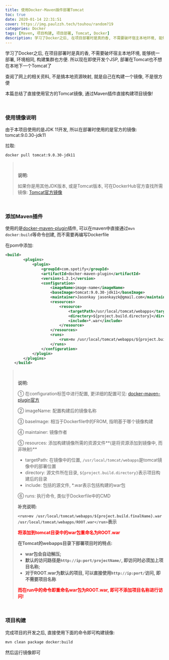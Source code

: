 ```yaml
---
title: 使用Docker-Maven插件部署Tomcat
toc: true
date: 2020-01-14 22:31:51
cover: https://img.paulzzh.tech/touhou/random?19
categories: Docker
tags: [Maven, 项目构建, 项目部署, Tomcat, Docker]
description: 学习了Docker之后, 在项目部署时是真的香, 不需要破坏宿主本地环境, 能够统一部署, 环境相同, 构建集群也方便. 所以现在即使开发个JSP, 部署在Tomcat也不想在本地下一个Tomcat了
---
```


学习了Docker之后, 在项目部署时是真的香, 不需要破坏宿主本地环境, 能够统一部署, 环境相同, 构建集群也方便. 所以现在即使开发个JSP, 部署在Tomcat也不想在本地下一个Tomcat了

查阅了网上的相关资料, 不是搞本地资源映射, 就是自己在构建一个镜像, 不是很方便

本篇总结了直接使用官方的Tomcat镜像, 通过Maven插件直接构建项目镜像!

<br/>

<!--more-->

### 使用镜像说明

由于本项目使用的是JDK 11开发, 所以在部署时使用的是官方的镜像: tomcat:9.0.30-jdk11

拉取:

```bash
docker pull tomcat:9.0.30-jdk11
```

><br/>
>
>**说明:**
>
>如果你是用其他JDK版本, 或是Tomcat版本, 可在DockerHub官方查找所需镜像: [Tomcat官方镜像](https://hub.docker.com/_/tomcat)

<br/>

### 添加Maven插件

使用的是[docker-maven-plugin](https://github.com/spotify/docker-maven-plugin)插件, 可以在maven中直接通过`mvn docker:build`等命令创建, 而不需要再编写Dockerfile

在pom中添加:

```xml
<build>
        <plugins>
            <plugin>
                <groupId>com.spotify</groupId>
                <artifactId>docker-maven-plugin</artifactId>
                <version>1.2.1</version>
                <configuration>
                    <imageName>image-name</imageName>
                    <baseImage>tomcat:9.0.30-jdk11</baseImage>
                    <maintainer>Jasonkay jasonkayzk@gmail.com</maintainer>
                    <resources>
                        <resource>
                            <targetPath>/usr/local/tomcat/webapps</targetPath>
                            <directory>${project.build.directory}</directory>
                            <include>*.war</include>
                        </resource>
                    </resources>
                    <runs>
                        <run>mv /usr/local/tomcat/webapps/${project.build.finalName}.war /usr/local/tomcat/webapps/ROOT.war</run>
                    </runs>
                </configuration>
            </plugin>
        </plugins>
    </build>
```

><br/>
>
>**说明:**
>
>① 在configuration标签中进行配置, 更详细的配置可见: [docker-maven-plugin官方](https://github.com/spotify/docker-maven-plugin)
>
>② imageName: 配置构建后的镜像名称
>
>③ baseImage: 相当于Dockerfile中的FROM, 指明基于哪个镜像构建
>
>④ maintainer: 镜像作者
>
>⑤ resources: 添加构建镜像所需的资源文件**(是将资源添加到镜像中, 而非映射)**
>
>-   targetPath: 在镜像中的位置, `/usr/local/tomcat/webapps`是tomcat镜像中的部署位置
>-   directory: 源文件所在目录, `${project.build.directory}`表示项目构建后的目录
>-   include: 包括的源文件, *.war表示包括构建的war包
>
>⑥ runs: 执行命令, 类似于Dockerfile中的CMD
>
>**补充说明:**
>
>**`<run>mv /usr/local/tomcat/webapps/${project.build.finalName}.war /usr/local/tomcat/webapps/ROOT.war</run>`表示**
>
><font color="#f00">**将添加到tomcat目录中的war包重命名为ROOT.war**</font>
>
>**在Tomcat的webapps目录下部署项目时的特点:**
>
>-   **war包会自动解压;**
>-   **默认的访问路径是`http://ip:port/projectName/`, 即访问时必须加上项目名称;**
>-   **对于ROOT.war为默认的项目, 可以直接使用`http://ip:port/`访问, 即不需要项目名称**
>
><font color="#f00">**而在run中的命令即重命名war包为ROOT.war, 即可不添加项目名称进行访问!**</font>

<br/>

### 项目构建

完成项目的开发之后, 直接使用下面的命令即可构建镜像:

```bash
mvn clean package docker:build
```

然后运行镜像即可

<br/>